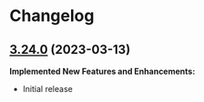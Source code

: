 # Changelog

## [3.24.0](https://github.com/primefaces/primevue/tree/3.24.0) (2023-03-13)

**Implemented New Features and Enhancements:**

- Initial release